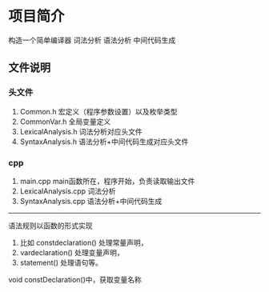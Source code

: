 # 项目简介
构造一个简单编译器
词法分析
语法分析
中间代码生成

## 文件说明
### 头文件
1. Common.h 宏定义（程序参数设置）以及枚举类型
2. CommonVar.h 全局变量定义
3. LexicalAnalysis.h  词法分析对应头文件 
4. SyntaxAnalysis.h 语法分析+中间代码生成对应头文件

### cpp
1. main.cpp main函数所在，程序开始，负责读取输出文件
2. LexicalAnalysis.cpp  词法分析
3. SyntaxAnalysis.cpp 语法分析+中间代码生成
---
语法规则以函数的形式实现

1. 比如 constdeclaration() 处理常量声明，
2. vardeclaration() 处理变量声明，
3. statement() 处理语句等。


void constDeclaration()中，获取变量名称

   

   